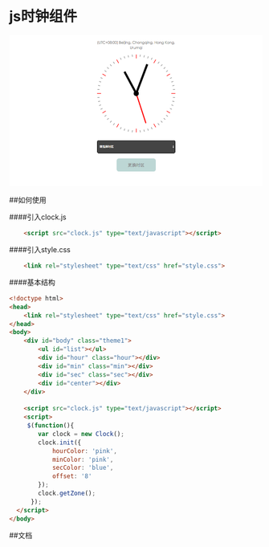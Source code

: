# js时钟组件

<img src="img/1.png" alt="sreenshot">

##如何使用

####引入clock.js

```html
    <script src="clock.js" type="text/javascript"></script>
```

####引入style.css

```html
    <link rel="stylesheet" type="text/css" href="style.css">
```

####基本结构

```html
<!doctype html>
<head>
    <link rel="stylesheet" type="text/css" href="style.css">
</head>
<body>
    <div id="body" class="theme1">
        <ul id="list"></ul>
        <div id="hour" class="hour"></div>
        <div id="min" class="min"></div>
        <div id="sec" class="sec"></div>
        <div id="center"></div>
    </div>

    <script src="clock.js" type="text/javascript"></script>
    <script>
     $(function(){
        var clock = new Clock();
        clock.init({
            hourColor: 'pink',
            minColor: 'pink',
            secColor: 'blue',
            offset: '8'
        });
        clock.getZone();
      });
  </script>
</body>
```

##文档